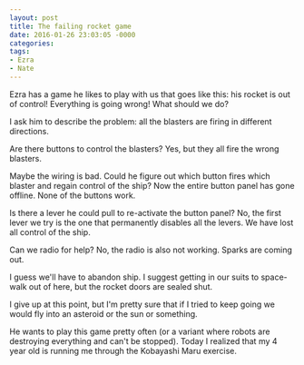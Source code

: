 ```yaml
---
layout: post
title: The failing rocket game
date: 2016-01-26 23:03:05 -0000
categories:
tags:
- Ezra
- Nate
---
```

Ezra has a game he likes to play with us that goes like this: his rocket is out of control! Everything is going wrong! What should we do?

I ask him to describe the problem: all the blasters are firing in different directions.

Are there buttons to control the blasters? Yes, but they all fire the wrong blasters.

Maybe the wiring is bad. Could he figure out which button fires which blaster and regain control of the ship? Now the entire button panel has gone offline. None of the buttons work.

Is there a lever he could pull to re-activate the button panel? No, the first lever we try is the one that permanently disables all the levers. We have lost all control of the ship.

Can we radio for help? No, the radio is also not working. Sparks are coming out.

I guess we'll have to abandon ship. I suggest getting in our suits to space-walk out of here, but the rocket doors are sealed shut.

I give up at this point, but I'm pretty sure that if I tried to keep going we would fly into an asteroid or the sun or something.

He wants to play this game pretty often (or a variant where robots are destroying everything and can't be stopped). Today I realized that my 4 year old is running me through the Kobayashi Maru exercise.
